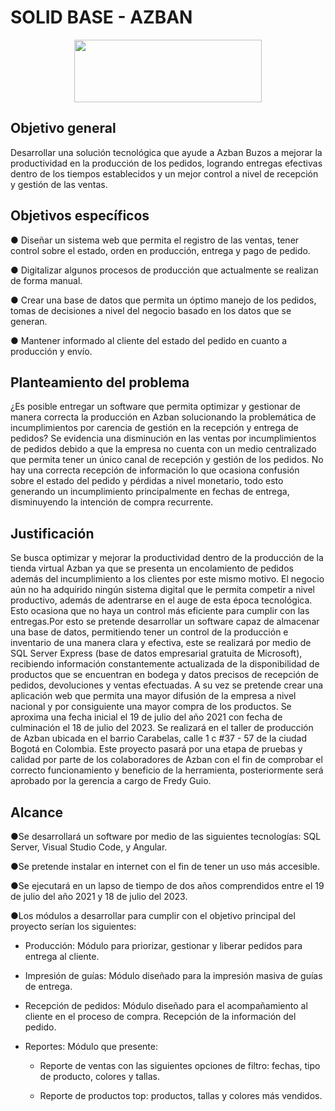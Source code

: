 # SOLID BASE - AZBAN

<p align="center">
  <img width="300" height="100" src="https://scontent.fbog2-5.fna.fbcdn.net/v/t39.30808-6/285747520_5508825255795774_1729168874771235652_n.jpg?_nc_cat=105&ccb=1-7&_nc_sid=730e14&_nc_eui2=AeE-rNNmYEBCRUef9CbBhBp3s7xWawKjcDOzvFZrAqNwM-p52IirJOE_VI2bxN-gEp-qbAVfW5vYENXgYATpJ3PZ&_nc_ohc=SGgKh2HLwWEAX8M4qjg&_nc_oc=AQndH4SIjv4e43GUWASGcnOKrhGbpW5UB_9axW0_wf253ItKMgCV6N6bnOlnc9AKKTg_nc_ht=scontent.fbog2-5.fna
oh=00_AT8k_1PlEiboJ3MhwlEKiPAOByuU0IxaO-3INwOy5M0rzAoe=62AEA965">
</p>

## **Objetivo general**

Desarrollar una solución tecnológica que ayude a Azban Buzos a mejorar la productividad en la producción de los pedidos, logrando entregas efectivas dentro de los tiempos establecidos y un mejor control a nivel de recepción y gestión de las ventas.


## **Objetivos específicos**

<p>●	Diseñar un sistema web que permita el registro de las ventas, tener control sobre el estado, orden en producción, entrega y pago de pedido.</p>
<p>●	Digitalizar algunos procesos de producción que actualmente se realizan de forma manual.</p>
<p>●	Crear una base de datos que permita un óptimo manejo de los pedidos, tomas de decisiones a nivel del negocio basado en los datos que se generan.</p>
<p>●	Mantener informado al cliente del estado del pedido en cuanto a producción y envío.</p>

## **Planteamiento del problema**

¿Es posible entregar un software que permita optimizar y gestionar de manera correcta la producción en Azban solucionando la problemática de incumplimientos por carencia de gestión en la recepción y entrega de pedidos?
Se evidencia una disminución en las ventas por incumplimientos de pedidos debido a que la empresa no cuenta con un medio centralizado que permita tener un único canal de recepción y gestión de los pedidos. No hay una correcta recepción de información lo que ocasiona confusión sobre el estado del pedido y pérdidas a nivel monetario, todo esto generando un incumplimiento principalmente en fechas de entrega, disminuyendo la intención de compra recurrente.

## **Justificación**

Se busca optimizar y mejorar la productividad dentro de la producción de la tienda virtual Azban ya que se presenta un encolamiento de pedidos además del incumplimiento a los clientes por este mismo motivo. El negocio aún no ha adquirido ningún sistema digital que le permita competir a nivel productivo, además de adentrarse en el auge de esta época tecnológica. Esto ocasiona que no haya un control más eficiente para cumplir con las entregas.Por esto se pretende desarrollar un software capaz de almacenar una base de datos, permitiendo tener un control de la producción e inventario de una manera clara y efectiva, este se realizará por medio de SQL Server Express (base de datos empresarial gratuita de Microsoft), recibiendo información constantemente actualizada de la disponibilidad de productos que se encuentran en bodega y datos precisos de recepción de pedidos, devoluciones y ventas efectuadas. A su vez se pretende crear una aplicación web que permita una mayor difusión de la empresa a nivel nacional y por consiguiente una mayor compra de los productos. Se aproxima una fecha inicial el 19 de julio del año 2021 con fecha de culminación el 18 de julio del 2023. Se realizará en el taller de producción de Azban ubicada en el barrio Carabelas, calle 1 c #37 - 57  de la ciudad Bogotá en Colombia. Este proyecto pasará por una etapa de pruebas y calidad por parte de los colaboradores de Azban con el fin de comprobar el correcto funcionamiento y beneficio de la herramienta, posteriormente será aprobado por la gerencia a cargo de Fredy Guio.

## **Alcance**

<p>●Se desarrollará un software por medio de las siguientes tecnologías: SQL Server, Visual Studio Code, y Angular.</p>
<p>●Se pretende instalar en internet con el fin de tener un uso más accesible.</p>
<p>●Se ejecutará en un lapso de tiempo de dos años comprendidos entre el 19 de julio del año 2021 y 18 de julio del 2023.</p>
<p>●Los módulos a desarrollar para cumplir con el objetivo principal del proyecto serían los siguientes:</p>

*	Producción: Módulo para priorizar, gestionar y liberar pedidos para entrega al cliente.

*	Impresión de guías: Módulo diseñado para la impresión masiva de guías de entrega.

*	Recepción de pedidos: Módulo diseñado para el acompañamiento al cliente en el proceso de compra. Recepción de la información del pedido.

*	Reportes: Módulo que presente:

    *	Reporte de ventas con las siguientes opciones de filtro: fechas, tipo de producto, colores y tallas.
    
    *	Reporte de productos top: productos, tallas y colores más vendidos.

